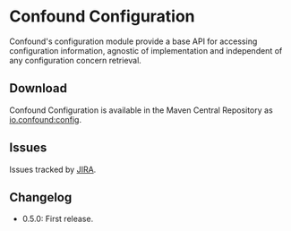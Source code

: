 # Confound Configuration

Confound's configuration module provide a base API for accessing configuration information, agnostic of implementation and independent of any configuration concern retrieval.

## Download

Confound Configuration is available in the Maven Central Repository as [io.confound:config](https://search.maven.org/search?q=g:io.confound%20and%20a:confound-config).

## Issues

Issues tracked by [JIRA](https://globalmentor.atlassian.net/projects/CONFOUND).

## Changelog

- 0.5.0: First release.
